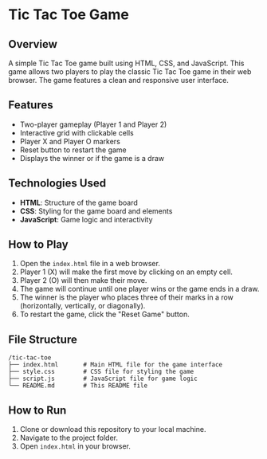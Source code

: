 
# Tic Tac Toe Game

## Overview

A simple Tic Tac Toe game built using HTML, CSS, and JavaScript. This game allows two players to play the classic Tic Tac Toe game in their web browser. The game features a clean and responsive user interface.

## Features

- Two-player gameplay (Player 1 and Player 2)
- Interactive grid with clickable cells
- Player X and Player O markers
- Reset button to restart the game
- Displays the winner or if the game is a draw

## Technologies Used

- **HTML**: Structure of the game board
- **CSS**: Styling for the game board and elements
- **JavaScript**: Game logic and interactivity

## How to Play

1. Open the `index.html` file in a web browser.
2. Player 1 (X) will make the first move by clicking on an empty cell.
3. Player 2 (O) will then make their move.
4. The game will continue until one player wins or the game ends in a draw.
5. The winner is the player who places three of their marks in a row (horizontally, vertically, or diagonally).
6. To restart the game, click the "Reset Game" button.

## File Structure

```
/tic-tac-toe
├── index.html       # Main HTML file for the game interface
├── style.css        # CSS file for styling the game
├── script.js        # JavaScript file for game logic
└── README.md        # This README file
```

## How to Run

1. Clone or download this repository to your local machine.
2. Navigate to the project folder.
3. Open `index.html` in your browser.
